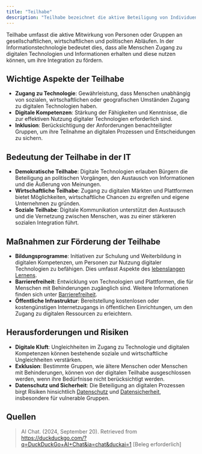 ```yaml
---
title: "Teilhabe"
description: "Teilhabe bezeichnet die aktive Beteiligung von Individuen oder Gruppen an gesellschaftlichen, wirtschaftlichen und politischen Prozessen. Im Bereich der Informationstechnologie ermöglicht sie den Zugang zu digitalen Technologien und fördert Integration, Bildung und Inklusion."
---
```


Teilhabe umfasst die aktive Mitwirkung von Personen oder Gruppen an gesellschaftlichen, wirtschaftlichen und politischen Abläufen. In der Informationstechnologie bedeutet dies, dass alle Menschen Zugang zu digitalen Technologien und Informationen erhalten und diese nutzen können, um ihre Integration zu fördern.

## Wichtige Aspekte der Teilhabe
- **Zugang zu Technologie**: Gewährleistung, dass Menschen unabhängig von sozialen, wirtschaftlichen oder geografischen Umständen Zugang zu digitalen Technologien haben.
- **Digitale Kompetenzen**: Stärkung der Fähigkeiten und Kenntnisse, die zur effektiven Nutzung digitaler Technologien erforderlich sind.
- **Inklusion**: Berücksichtigung der Anforderungen benachteiligter Gruppen, um ihre Teilnahme an digitalen Prozessen und Entscheidungen zu sichern.

## Bedeutung der Teilhabe in der IT
- **Demokratische Teilhabe**: Digitale Technologien erlauben Bürgern die Beteiligung an politischen Vorgängen, den Austausch von Informationen und die Äußerung von Meinungen.
- **Wirtschaftliche Teilhabe**: Zugang zu digitalen Märkten und Plattformen bietet Möglichkeiten, wirtschaftliche Chancen zu ergreifen und eigene Unternehmen zu gründen.
- **Soziale Teilhabe**: Digitale Kommunikation unterstützt den Austausch und die Vernetzung zwischen Menschen, was zu einer stärkeren sozialen Integration führt.

## Maßnahmen zur Förderung der Teilhabe
- **Bildungsprogramme**: Initiativen zur Schulung und Weiterbildung in digitalen Kompetenzen, um Personen zur Nutzung digitaler Technologien zu befähigen. Dies umfasst Aspekte des [lebenslangen Lernens](/open-fidup/lerninhalte/lebenslanges-lernen).
- **Barrierefreiheit**: Entwicklung von Technologien und Plattformen, die für Menschen mit Behinderungen zugänglich sind. Weitere Informationen finden sich unter [Barrierefreiheit](/open-fidup/lerninhalte/barrierefreiheit).
- **Öffentliche Infrastruktur**: Bereitstellung kostenlosen oder kostengünstigen Internetzugangs in öffentlichen Einrichtungen, um den Zugang zu digitalen Ressourcen zu erleichtern.

## Herausforderungen und Risiken
- **Digitale Kluft**: Ungleichheiten im Zugang zu Technologie und digitalen Kompetenzen können bestehende soziale und wirtschaftliche Ungleichheiten verstärken.
- **Exklusion**: Bestimmte Gruppen, wie ältere Menschen oder Menschen mit Behinderungen, können von der digitalen Teilhabe ausgeschlossen werden, wenn ihre Bedürfnisse nicht berücksichtigt werden.
- **Datenschutz und Sicherheit**: Die Beteiligung an digitalen Prozessen birgt Risiken hinsichtlich [Datenschutz](/open-fidup/lerninhalte/datenschutz) und [Datensicherheit](/open-fidup/lerninhalte/datensicherheit), insbesondere für vulnerable Gruppen.

## Quellen
> AI Chat. (2024, September 20). Retrieved from https://duckduckgo.com/?q=DuckDuckGo+AI+Chat&ia=chat&duckai=1 [Beleg erforderlich]